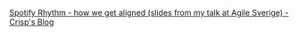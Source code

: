 [Spotify Rhythm - how we get aligned (slides from my talk at Agile Sverige) - Crisp's Blog](https://blog.crisp.se/2016/06/08/henrikkniberg/spotify-rhythm?ref=https://product-frameworks.com)